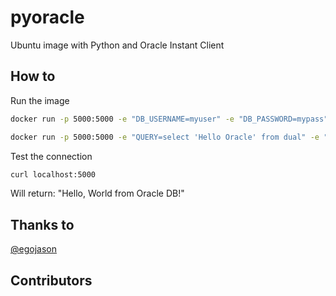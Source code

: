 # pyoracle

Ubuntu image with Python and Oracle Instant Client

## How to

Run the image

```bash
docker run -p 5000:5000 -e "DB_USERNAME=myuser" -e "DB_PASSWORD=mypass" -e "DB_CONNECT_DESCRIPTOR=localhost:1521/foo" vidolin/pyoracle:latest
```

```bash
docker run -p 5000:5000 -e "QUERY=select 'Hello Oracle' from dual" -e "DB_USERNAME=myuser" -e "DB_PASSWORD=mypass" -e "DB_CONNECT_DESCRIPTOR=localhost:1521/foo" vidolin/pyoracle:latest
```

Test the connection

```bash
curl localhost:5000
```

Will return: "Hello, World from Oracle DB!"

## Thanks to

[@egojason](https://github.com/egojason/)

## Contributors
